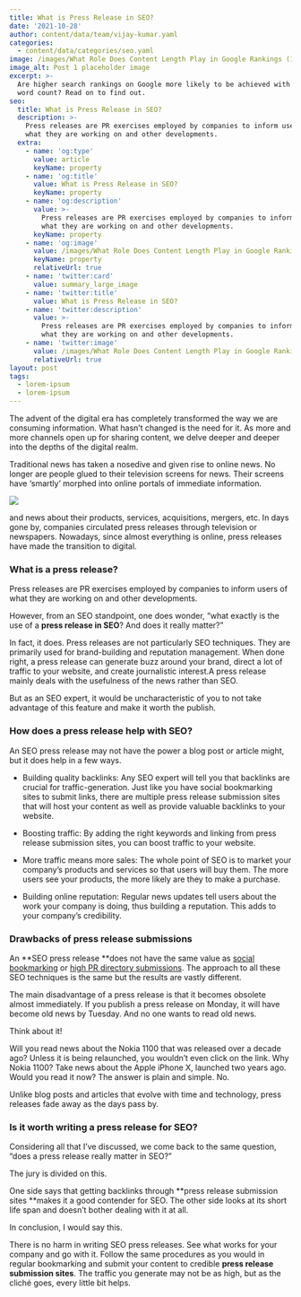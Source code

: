 ```yaml
---
title: What is Press Release in SEO?
date: '2021-10-28'
author: content/data/team/vijay-kumar.yaml
categories:
  - content/data/categories/seo.yaml
image: /images/What Role Does Content Length Play in Google Rankings (1).jpg
image_alt: Post 1 placeholder image
excerpt: >-
  Are higher search rankings on Google more likely to be achieved with a larger
  word count? Read on to find out.
seo:
  title: What is Press Release in SEO?
  description: >-
    Press releases are PR exercises employed by companies to inform users of
    what they are working on and other developments.
  extra:
    - name: 'og:type'
      value: article
      keyName: property
    - name: 'og:title'
      value: What is Press Release in SEO?
      keyName: property
    - name: 'og:description'
      value: >-
        Press releases are PR exercises employed by companies to inform users of
        what they are working on and other developments.
      keyName: property
    - name: 'og:image'
      value: /images/What Role Does Content Length Play in Google Rankings (1).jpg
      keyName: property
      relativeUrl: true
    - name: 'twitter:card'
      value: summary_large_image
    - name: 'twitter:title'
      value: What is Press Release in SEO?
    - name: 'twitter:description'
      value: >-
        Press releases are PR exercises employed by companies to inform users of
        what they are working on and other developments.
    - name: 'twitter:image'
      value: /images/What Role Does Content Length Play in Google Rankings (1).jpg
      relativeUrl: true
layout: post
tags:
  - lorem-ipsum
  - lorem-ipsum
---
```

The advent of the digital era has completely transformed the way we are consuming information. What hasn’t changed is the need for it. As more and more channels open up for sharing content, we delve deeper and deeper into the depths of the digital realm.

Traditional news has taken a nosedive and given rise to online news. No longer are people glued to their television screens for news. Their screens have ‘smartly’ morphed into online portals of immediate information.

![](/images/news-consumption-generational-divide.png)

and news about their products, services, acquisitions, mergers, etc. In days gone by, companies circulated press releases through television or newspapers. Nowadays, since almost everything is online, press releases have made the transition to digital.

### What is a press release?

Press releases are PR exercises employed by companies to inform users of what they are working on and other developments.

However, from an SEO standpoint, one does wonder, “what exactly is the use of a **press release in SEO**? And does it really matter?”

In fact, it does. Press releases are not particularly SEO techniques. They are primarily used for brand-building and reputation management. When done right, a press release can generate buzz around your brand, direct a lot of traffic to your website, and create journalistic interest.A press release mainly deals with the usefulness of the news rather than SEO.

But as an SEO expert, it would be uncharacteristic of you to not take advantage of this feature and make it worth the publish.

### How does a press release help with SEO?

An SEO press release may not have the power a blog post or article might, but it does help in a few ways.

*   Building quality backlinks: Any SEO expert will tell you that backlinks are crucial for traffic-generation. Just like you have social bookmarking sites to submit links, there are multiple press release submission sites that will host your content as well as provide valuable backlinks to your website.

*   Boosting traffic: By adding the right keywords and linking from press release submission sites, you can boost traffic to your website.

*   More traffic means more sales: The whole point of SEO is to market your company’s products and services so that users will buy them. The more users see your products, the more likely are they to make a purchase.

*   Building online reputation: Regular news updates tell users about the work your company is doing, thus building a reputation. This adds to your company’s credibility.

### Drawbacks of press release submissions

An **SEO press release **does not have the same value as [social bookmarking](https://digivijay.in/2019/10/06/what-is-social-bookmarking-in-seo/) or [high PR directory submissions](https://digivijay.in/2019/02/12/high-pr-directory-sites/). The approach to all these SEO techniques is the same but the results are vastly different.

The main disadvantage of a press release is that it becomes obsolete almost immediately. If you publish a press release on Monday, it will have become old news by Tuesday. And no one wants to read old news.

Think about it!

Will you read news about the Nokia 1100 that was released over a decade ago? Unless it is being relaunched, you wouldn’t even click on the link. Why Nokia 1100? Take news about the Apple iPhone X, launched two years ago. Would you read it now? The answer is plain and simple. No.

Unlike blog posts and articles that evolve with time and technology, press releases fade away as the days pass by.

### Is it worth writing a press release for SEO?

Considering all that I’ve discussed, we come back to the same question, “does a press release really matter in SEO?”

The jury is divided on this.

One side says that getting backlinks through **press release submission sites **makes it a good contender for SEO. The other side looks at its short life span and doesn’t bother dealing with it at all.

In conclusion, I would say this.

There is no harm in writing SEO press releases. See what works for your company and go with it. Follow the same procedures as you would in regular bookmarking and submit your content to credible **press release submission sites**. The traffic you generate may not be as high, but as the cliché goes, every little bit helps.







